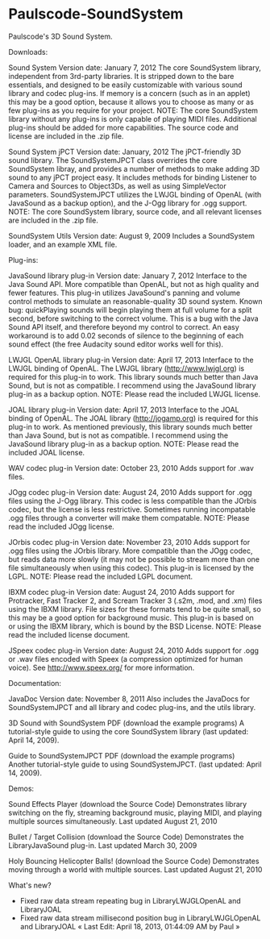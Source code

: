 Paulscode-SoundSystem
=====================

Paulscode's 3D Sound System.


Downloads:

Sound System  Version date:  January 7, 2012
The core SoundSystem library, independent from 3rd-party libraries.  It is stripped down to the bare essentials, and designed to be easily customizable with various sound library and codec plug-ins.  If memory is a concern (such as in an applet) this may be a good option, because it allows you to choose as many or as few plug-ins as you require for your project.  NOTE: The core SoundSystem library without any plug-ins is only capable of playing MIDI files.  Additional plug-ins should be added for more capabilities.  The source code and license are included in the .zip file.

Sound System jPCT  Version date:  January, 2012
The jPCT-friendly 3D sound library.  The SoundSystemJPCT class overrides the core SoundSystem libray, and provides a number of methods to make adding 3D sound to any jPCT project easy.  It includes methods for binding Listener to Camera and Sources to Object3Ds, as well as using SimpleVector parameters.  SoundSystemJPCT utilizes the LWJGL binding of OpenAL (with JavaSound as a backup option), and the J-Ogg library for .ogg support.  NOTE: The core SoundSystem library, source code, and all relevant licenses are included in the .zip file.

SoundSystem Utils  Version date:  August 9, 2009
Includes a SoundSystem loader, and an example XML file.


Plug-ins:

JavaSound library plug-in  Version date:  January 7, 2012
Interface to the Java Sound API.  More compatible than OpenAL, but not as high quality and fewer features.  This plug-in utilizes JavaSound's panning and volume control methods to simulate an reasonable-quality 3D sound system.  Known bug: quickPlaying sounds will begin playing them at full volume for a split second, before switching to the correct volume.  This is a bug with the Java Sound API itself, and therefore beyond my control to correct.  An easy workaround is to add 0.02 seconds of silence to the beginning of each sound effect (the free Audacity sound editor works well for this).

LWJGL OpenAL library plug-in  Version date:  April 17, 2013
Interface to the LWJGL binding of OpenAL.  The LWJGL library (http://www.lwjgl.org) is required for this plug-in to work.  This library sounds much better than Java Sound, but is not as compatible.  I recommend using the JavaSound library plug-in as a backup option.  NOTE: Please read the included LWJGL license.

JOAL library plug-in  Version date:  April 17, 2013
Interface to the JOAL binding of OpenAL.  The JOAL library (http://jogamp.org) is required for this plug-in to work.  As mentioned previously, this library sounds much better than Java Sound, but is not as compatible.  I recommend using the JavaSound library plug-in as a backup option.  NOTE: Please read the included JOAL license.

WAV codec plug-in  Version date:  October 23, 2010
Adds support for .wav files.

JOgg codec plug-in  Version date:  August 24, 2010
Adds support for .ogg files using the J-Ogg library.  This codec is less compatible than the JOrbis codec, but the license is less restrictive.  Sometimes running incompatable .ogg files through a converter will make them compatable.  NOTE: Please read the included JOgg license.

JOrbis codec plug-in  Version date:  November 23, 2010
Adds support for .ogg files using the JOrbis library.  More compatible than the JOgg codec, but reads data more slowly (it may not be possible to stream more than one file simultaneously when using this codec).  This plug-in is licensed by the LGPL.  NOTE: Please read the included LGPL document.

IBXM codec plug-in  Version date:  August 24, 2010
Adds support for Protracker, Fast Tracker 2, and Scream Tracker 3 (.s2m, .mod, and .xm) files using the IBXM library.  File sizes for these formats tend to be quite small, so this may be a good option for background music.  This plug-in is based on or using the IBXM library, which is bound by the BSD License.  NOTE: Please read the included license document.

JSpeex codec plug-in  Version date:  August 24, 2010
Adds support for .ogg or .wav files encoded with Speex (a compression optimized for human voice).  See http://www.speex.org/ for more information.


Documentation:

JavaDoc  Version date:  November 8, 2011
Also includes the JavaDocs for SoundSystemJPCT and all library and codec plug-ins, and the utils library.

3D Sound with SoundSystem  PDF (download the example programs)
A tutorial-style guide to using the core SoundSystem library (last updated: April 14, 2009).

Guide to SoundSystemJPCT  PDF (download the example programs)
Another tutorial-style guide to using SoundSystemJPCT. (last updated: April 14, 2009).


Demos:


Sound Effects Player  (download the Source Code)
Demonstrates library switching on the fly, streaming background music, playing MIDI, and playing multiple sources simultaneously.  Last updated August 21, 2010

Bullet / Target Collision  (download the Source Code)
Demonstrates the LibraryJavaSound plug-in.  Last updated March 30, 2009

Holy Bouncing Helicopter Balls!  (download the Source Code)
Demonstrates moving through a world with multiple sources.  Last updated August 21, 2010


What's new?

- Fixed raw data stream repeating bug in LibraryLWJGLOpenAL and LibraryJOAL
- Fixed raw data stream millisecond position bug in LibraryLWJGLOpenAL and LibraryJOAL
« Last Edit: April 18, 2013, 01:44:09 AM by Paul »
